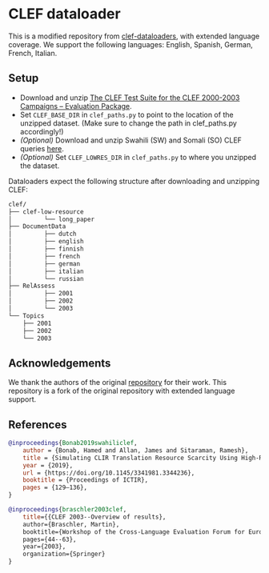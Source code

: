 # CLEF dataloader

This is a modified repository from [clef-dataloaders](https://github.com/rlitschk/clef-dataloaders), with extended language coverage.
We support the following languages: English, Spanish, German, French, Italian.


## Setup
- Download and unzip [The CLEF Test Suite for the CLEF 2000-2003 Campaigns – Evaluation Package](https://catalogue.elra.info/en-us/repository/browse/ELRA-E0008/).
- Set `CLEF_BASE_DIR` in `clef_paths.py` to point to the location of the unzipped dataset. (Make sure to change the path in clef_paths.py accordingly!)
- *(Optional)* Download and unzip Swahili (SW) and Somali (SO) CLEF queries [here](https://ciir.cs.umass.edu/ictir19_simulate_low_resource).
- *(Optional)* Set `CLEF_LOWRES_DIR` in `clef_paths.py` to where you unzipped the dataset.

Dataloaders expect the following structure after downloading and unzipping CLEF:
```bash
clef/
├── clef-low-resource
│         └── long_paper
├── DocumentData
│         ├── dutch
│         ├── english
│         ├── finnish
│         ├── french
│         ├── german
│         ├── italian
│         └── russian
├── RelAssess
│         ├── 2001
│         ├── 2002
│         └── 2003
└── Topics
    ├── 2001
    ├── 2002
    └── 2003
```
## Acknowledgements
We thank the authors of the original [repository](https://github.com/rlitschk/clef-dataloaders) for their work. This repository is a fork of the original repository with extended language support.

## References

```bibtex
@inproceedings{Bonab2019swahiliclef,
    author = {Bonab, Hamed and Allan, James and Sitaraman, Ramesh},
    title = {Simulating CLIR Translation Resource Scarcity Using High-Resource Languages},
    year = {2019},
    url = {https://doi.org/10.1145/3341981.3344236},
    booktitle = {Proceedings of ICTIR},
    pages = {129–136},
}
```
```bibtex
@inproceedings{braschler2003clef,
    title={{CLEF 2003--Overview of results},
    author={Braschler, Martin},
    booktitle={Workshop of the Cross-Language Evaluation Forum for European Languages},
    pages={44--63},
    year={2003},
    organization={Springer}
}
```
